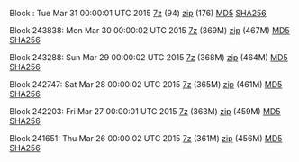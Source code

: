 Block : Tue Mar 31 00:00:01 UTC 2015 [7z](https://transfer.sh/ycOA8/bootstrap.dat.20150331.7z) (94) [zip](https://transfer.sh/iBL0S/bootstrap.dat.20150331.zip) (176) [MD5](https://transfer.sh/1bTBBr/md5.txt) [SHA256](https://transfer.sh/fNQNC/sha256.txt)

Block 243838: Mon Mar 30 00:00:02 UTC 2015 [7z](https://transfer.sh/6e56d/bootstrap.dat.20150330.7z) (369M) [zip](https://transfer.sh/3mciP/bootstrap.dat.20150330.zip) (467M) [MD5](https://transfer.sh/k7rf6/md5.txt) [SHA256](https://transfer.sh/ODCJ1/sha256.txt)

Block 243288: Sun Mar 29 00:00:02 UTC 2015 [7z](https://transfer.sh/IFJow/bootstrap.dat.20150329.7z) (368M) [zip](https://transfer.sh/CHlxp/bootstrap.dat.20150329.zip) (464M) [MD5](https://transfer.sh/2Lzn7/md5.txt) [SHA256](https://transfer.sh/17RjaM/sha256.txt)

Block 242747: Sat Mar 28 00:00:02 UTC 2015 [7z](https://transfer.sh/c2pTy/bootstrap.dat.20150328.7z) (365M) [zip](https://transfer.sh/5Mqdy/bootstrap.dat.20150328.zip) (461M) [MD5](https://transfer.sh/16hQu6/md5.txt) [SHA256](https://transfer.sh/8lVru/sha256.txt)

Block 242203: Fri Mar 27 00:00:01 UTC 2015 [7z](https://transfer.sh/R9InN/bootstrap.dat.20150327.7z) (363M) [zip](https://transfer.sh/1fwuY3/bootstrap.dat.20150327.zip) (459M) [MD5](https://transfer.sh/F1Chs/md5.txt) [SHA256](https://transfer.sh/LOYj4/sha256.txt)

Block 241651: Thu Mar 26 00:00:02 UTC 2015 [7z](https://transfer.sh/MTs33/bootstrap.dat.20150326.7z) (361M) [zip](https://transfer.sh/1epgJE/bootstrap.dat.20150326.zip) (456M) [MD5](https://transfer.sh/10QqFk/md5.txt) [SHA256](https://transfer.sh/ol3BY/sha256.txt)
